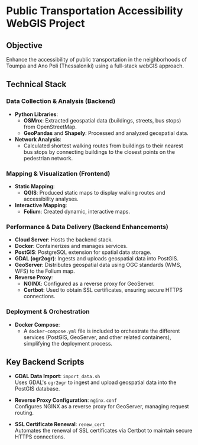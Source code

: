 # Public Transportation Accessibility WebGIS Project

## Objective
Enhance the accessibility of public transportation in the neighborhoods of Toumpa and Ano Poli (Thessaloniki) using a full-stack webGIS approach.

## Technical Stack

### Data Collection & Analysis (Backend)
- **Python Libraries**:  
  - **OSMnx**: Extracted geospatial data (buildings, streets, bus stops) from OpenStreetMap.  
  - **GeoPandas** and **Shapely**: Processed and analyzed geospatial data.
- **Network Analysis**:  
  - Calculated shortest walking routes from buildings to their nearest bus stops by connecting buildings to the closest points on the pedestrian network.

### Mapping & Visualization (Frontend)
- **Static Mapping**:  
  - **QGIS**: Produced static maps to display walking routes and accessibility analyses.
- **Interactive Mapping**:  
  - **Folium**: Created dynamic, interactive maps.

### Performance & Data Delivery (Backend Enhancements)
- **Cloud Server**: Hosts the backend stack.
- **Docker**: Containerizes and manages services.
- **PostGIS**: PostgreSQL extension for spatial data storage.
- **GDAL (ogr2ogr)**: Ingests and uploads geospatial data into PostGIS.
- **GeoServer**: Distributes geospatial data using OGC standards (WMS, WFS) to the Folium map.
- **Reverse Proxy**:  
  - **NGINX**: Configured as a reverse proxy for GeoServer.
  - **Certbot**: Used to obtain SSL certificates, ensuring secure HTTPS connections.

### Deployment & Orchestration
- **Docker Compose**:  
  - A `docker-compose.yml` file is included to orchestrate the different services (PostGIS, GeoServer, and other related containers), simplifying the deployment process.

## Key Backend Scripts

- **GDAL Data Import**: `import_data.sh`  
  Uses GDAL's `ogr2ogr` to ingest and upload geospatial data into the PostGIS database.

- **Reverse Proxy Configuration**: `nginx.conf`  
  Configures NGINX as a reverse proxy for GeoServer, managing request routing.

- **SSL Certificate Renewal**: `renew_cert`  
  Automates the renewal of SSL certificates via Certbot to maintain secure HTTPS connections.